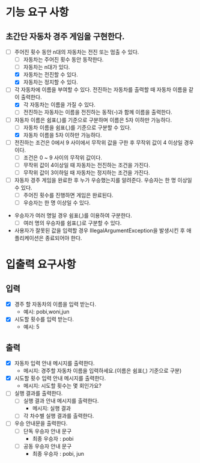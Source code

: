 # 기능 요구 사항

## 초간단 자동차 경주 게임을 구현한다.

- [ ] 주어진 횟수 동안 n대의 자동차는 전진 또는 멈출 수 있다.
  - [ ] 자동차는 주어진 횟수 동안 동작한다.
  - [ ] 자동차는 n대가 있다.
  - [x] 자동차는 전진할 수 있다.
  - [x] 자동차는 정지할 수 있다.
- [ ] 각 자동차에 이름을 부여할 수 있다. 전진하는 자동차를 출력할 때 자동차 이름을 같이 출력한다.
  - [x] 각 자동차는 이름을 가질 수 있다.
  - [ ] 전진하는 자동차는 이름을 전진하는 동작(-)과 함께 이름을 출력한다.
- [ ] 자동차 이름은 쉼표(,)를 기준으로 구분하며 이름은 5자 이하만 가능하다. 
  - [ ] 자동차 이름을 쉼표(,)를 기준으로 구분할 수 있다.
  - [x] 자동차 이름을 5자 이하만 가능하다.
- [ ] 전진하는 조건은 0에서 9 사이에서 무작위 값을 구한 후 무작위 값이 4 이상일 경우이다.
    - [ ] 조건은 0 ~ 9 사이의 무작위 값이다.
    - [ ] 무작위 값이 4이상일 때 자동차는 전진하는 조건을 가진다.
    - [ ] 무작위 값이 3이하일 때 자동차는 정지하는 조건을 가진다.
- [ ] 자동차 경주 게임을 완료한 후 누가 우승했는지를 알려준다. 우승자는 한 명 이상일 수 있다.
  - [ ] 주어진 횟수를 진행하면 게임은 완료된다.
  - [ ] 우승자는 한 명 이상일 수 있다.
- 우승자가 여러 명일 경우 쉼표(,)를 이용하여 구분한다.
  - [ ] 여러 명의 우승자를 쉼표(,)로 구분할 수 있다.
- 사용자가 잘못된 값을 입력할 경우 IllegalArgumentException을 발생시킨 후 애플리케이션은 종료되어야 한다.

# 입출력 요구사항

## 입력

- [x] 경주 할 자동차의 이름을 입력 받는다.
   - 예시: pobi,woni,jun  
- [x] 시도할 횟수를 입력 받는다.
  - 예시: 5


## 출력

- [x] 자동차 입력 안내 메시지를 출력한다.
  - 메시지: 경주할 자동차 이름을 입력하세요.(이름은 쉼표(,) 기준으로 구분)
- [x] 시도할 횟수 입력 안내 메시지를 출력한다.
  - 메시지: 시도할 횟수는 몇 회인가요?
- [ ] 실행 결과를 출력한다.
  - [ ] 실행 결과 안내 메시지를 출력한다.
    - 메시지: 실행 결과
  - [ ] 각 차수별 실행 결과를 출력한다.
- [ ] 우승 안내문을 출력한다.
  - [ ] 단독 우승자 안내 문구
    - 최종 우승자 : pobi
  - [ ] 공동 우승자 안내 문구
    - 최종 우승자 : pobi, jun



